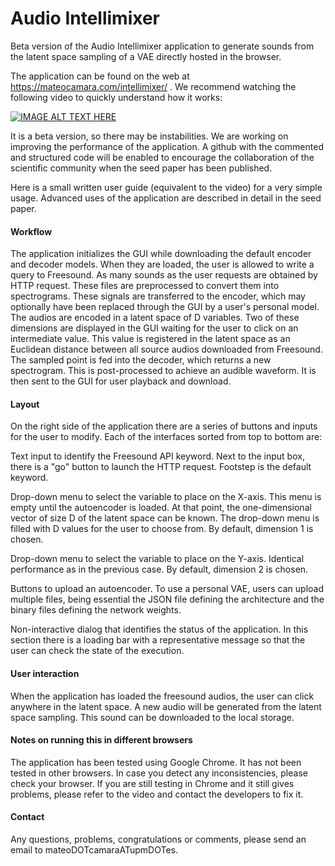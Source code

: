 # Audio Intellimixer

Beta version of the Audio Intellimixer application to generate sounds from the latent space sampling of a VAE directly hosted in the browser.

The application can be found on the web at https://mateocamara.com/intellimixer/ . We recommend watching the following video to quickly understand how it works:

[![IMAGE ALT TEXT HERE](https://img.youtube.com/vi/dQw4w9WgXcQ/0.jpg)](https://www.youtube.com/embed/dQw4w9WgXcQ)

It is a beta version, so there may be instabilities. We are working on improving the performance of the application. A github with the commented and structured code will be enabled to encourage the collaboration of the scientific community when the seed paper has been published. 

Here is a small written user guide (equivalent to the video) for a very simple usage. Advanced uses of the application are described in detail in the seed paper.

#### Workflow

The application initializes the GUI while downloading the default encoder and decoder models. When they are loaded, the user is allowed to write a query to Freesound. As many sounds as the user requests are obtained by HTTP request. These files are preprocessed to convert them into spectrograms. These signals are transferred to the encoder, which may optionally have been replaced through the GUI by a user's personal model. The audios are encoded in a latent space of D variables. Two of these dimensions are displayed in the GUI waiting for the user to click on an intermediate value. This value is registered in the latent space as an Euclidean distance between all source audios downloaded from Freesound. The sampled point is fed into the decoder, which returns a new spectrogram. This is post-processed to achieve an audible waveform. It is then sent to the GUI for user playback and download.

#### Layout

On the right side of the application there are a series of buttons and inputs for the user to modify. Each of the interfaces sorted from top to bottom are:

Text input to identify the Freesound API keyword. Next to the input box, there is a "go" button to launch the HTTP request. Footstep is the default keyword.

Drop-down menu to select the variable to place on the X-axis. This menu is empty until the autoencoder is loaded. At that point, the one-dimensional vector of size D of the latent space can be known. The drop-down menu is filled with D values for the user to choose from. By 
default, dimension 1 is chosen.

Drop-down menu to select the variable to place on the Y-axis. Identical performance as in the previous case. By default, dimension 2 is chosen.

Buttons to upload an autoencoder. To use a personal VAE, users can upload multiple files, being essential the JSON file defining the architecture and the binary files defining the network weights.

Non-interactive dialog that identifies the status of the application. In this section there is a loading bar with a representative message so that the user can check the state of the execution.

#### User interaction

When the application has loaded the freesound audios, the user can click anywhere in the latent space. A new audio will be generated from the latent space sampling. This sound can be downloaded to the local storage.



#### Notes on running this in different browsers

The application has been tested using Google Chrome. It has not been tested in other browsers. In case you detect any inconsistencies, please check your browser. If you are still testing in Chrome and it still gives problems, please refer to the video and contact the developers to fix it.

#### Contact

Any questions, problems, congratulations or comments, please send an email to mateoDOTcamaraATupmDOTes.